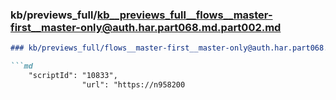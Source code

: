 ### kb/previews_full/kb__previews_full__flows__master-first__master-only@auth.har.part068.md.part002.md

```md
### kb/previews_full/flows__master-first__master-only@auth.har.part068.md (part 002)

```md
    "scriptId": "10833",
                "url": "https://n958200
```

```

```
